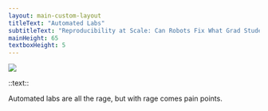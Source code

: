 ```yaml
---
layout: main-custom-layout
titleText: "Automated Labs"
subtitleText: "Reproducibility at Scale: Can Robots Fix What Grad Students Can’t?"
mainHeight: 65
textboxHeight: 5
---
```


<div class="relative w-full h-full">
  <img
    src="/automated-lab-introduction/automated-lab.png"
    class="absolute inset-0 m-auto h-full object-contain rounded-2xl transition-opacity duration-500"
  />
</div>

::text::
<p class="text-center">
  Automated labs are all the rage, but with rage comes pain points.
</p>
